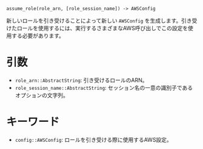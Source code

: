 ```
assume_role(role_arn, [role_session_name]) -> AWSConfig
```

新しいロールを引き受けることによって新しい `AWSConfig` を生成します。引き受けたロールを使用するには、実行するさまざまなAWS呼び出しでこの設定を使用する必要があります。

# 引数

  * `role_arn::AbstractString`: 引き受けるロールのARN。
  * `role_session_name::AbstractString`: セッション名の一意の識別子であるオプションの文字列。

# キーワード

  * `config::AWSConfig`: ロールを引き受ける際に使用するAWS設定。
